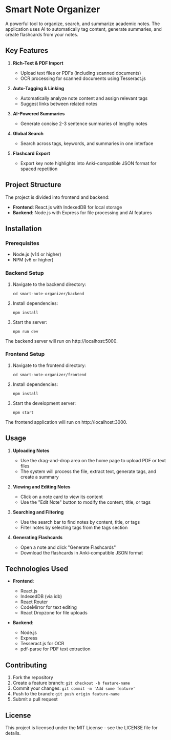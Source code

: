 # Smart Note Organizer

A powerful tool to organize, search, and summarize academic notes. The application uses AI to automatically tag content, generate summaries, and create flashcards from your notes.

## Key Features

1. **Rich-Text & PDF Import**
   - Upload text files or PDFs (including scanned documents)
   - OCR processing for scanned documents using Tesseract.js

2. **Auto-Tagging & Linking**
   - Automatically analyze note content and assign relevant tags
   - Suggest links between related notes

3. **AI-Powered Summaries**
   - Generate concise 2-3 sentence summaries of lengthy notes

4. **Global Search**
   - Search across tags, keywords, and summaries in one interface

5. **Flashcard Export**
   - Export key note highlights into Anki-compatible JSON format for spaced repetition

## Project Structure

The project is divided into frontend and backend:

- **Frontend**: React.js with IndexedDB for local storage
- **Backend**: Node.js with Express for file processing and AI features

## Installation

### Prerequisites

- Node.js (v14 or higher)
- NPM (v6 or higher)

### Backend Setup

1. Navigate to the backend directory:
   ```
   cd smart-note-organizer/backend
   ```

2. Install dependencies:
   ```
   npm install
   ```

3. Start the server:
   ```
   npm run dev
   ```

The backend server will run on http://localhost:5000.

### Frontend Setup

1. Navigate to the frontend directory:
   ```
   cd smart-note-organizer/frontend
   ```

2. Install dependencies:
   ```
   npm install
   ```

3. Start the development server:
   ```
   npm start
   ```

The frontend application will run on http://localhost:3000.

## Usage

1. **Uploading Notes**
   - Use the drag-and-drop area on the home page to upload PDF or text files
   - The system will process the file, extract text, generate tags, and create a summary

2. **Viewing and Editing Notes**
   - Click on a note card to view its content
   - Use the "Edit Note" button to modify the content, title, or tags

3. **Searching and Filtering**
   - Use the search bar to find notes by content, title, or tags
   - Filter notes by selecting tags from the tags section

4. **Generating Flashcards**
   - Open a note and click "Generate Flashcards"
   - Download the flashcards in Anki-compatible JSON format

## Technologies Used

- **Frontend**:
  - React.js
  - IndexedDB (via idb)
  - React Router
  - CodeMirror for text editing
  - React Dropzone for file uploads

- **Backend**:
  - Node.js
  - Express
  - Tesseract.js for OCR
  - pdf-parse for PDF text extraction

## Contributing

1. Fork the repository
2. Create a feature branch: `git checkout -b feature-name`
3. Commit your changes: `git commit -m 'Add some feature'`
4. Push to the branch: `git push origin feature-name`
5. Submit a pull request

## License

This project is licensed under the MIT License - see the LICENSE file for details. 